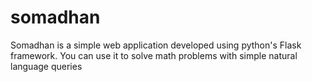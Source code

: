# somadhan
Somadhan is a simple web application developed using python's Flask framework. You can use it to solve math problems with simple natural language queries
